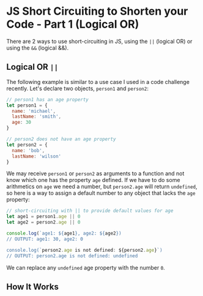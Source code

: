 # JS Short Circuiting to Shorten your Code - Part 1 (Logical OR)
There are 2 ways to use short-circuiting in JS, using the `||` (logical OR) or using the `&&` (logical &&).

## Logical OR `||`
The following example is similar to a use case I used in a code challenge recently.  Let's declare two objects, `person1` and `person2`:
```js
// person1 has an age property
let person1 = {
  name: 'michael',
  lastName: 'smith',
  age: 30
}

// person2 does not have an age property
let person2 = {
  name: 'bob',
  lastName: 'wilson'
}
```
We may receive `person1` or `person2` as arguments to a function and not know which one has the property `age` defined.
If we have to do some arithmetics on `age` we need a number, but `person2.age` will return `undefined`, so here is a way to assign a default number to any object that lacks the `age` property:
```js
// short-circuiting with || to provide default values for age
let age1 = person1.age || 0
let age2 = person2.age || 0

console.log(`age1: ${age1}, age2: ${age2})
// OUTPUT: age1: 30, age2: 0

console.log(`person2.age is not defined: ${person2.age}`)
// OUTPUT: person2.age is not defined: undefined
```
We can replace any `undefined` age property with the number `0`.

## How It Works
